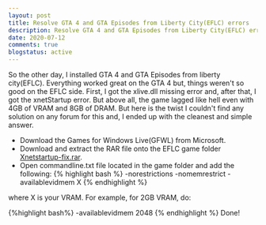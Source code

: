 ```yaml
---
layout: post
title: Resolve GTA 4 and GTA Episodes from Liberty City(EFLC) errors
description: Resolve GTA 4 and GTA Episodes from Liberty City(EFLC) errors
date: 2020-07-12
comments: true
blogstatus: active
---
```


So the other day, I installed GTA 4 and GTA Episodes from liberty city(EFLC). Everything worked great on the GTA 4 but, things weren't so good on the EFLC side. First, I got the xlive.dll missing error and, after that, I got the xnetStartup error. But above all, the game lagged like hell even with 4GB of VRAM and 8GB of DRAM. But here is the twist I couldn't find any solution on any forum for this and, I ended up with the cleanest and simple answer.
* Download the Games for Windows Live(GFWL) from Microsoft.
* Download and extract the RAR file onto the EFLC game folder [Xnetstartup-fix.rar](https://github.com/proneon267/proneon267.github.io/blob/master/files/Xnetstartup-fix.rar?raw=true).
* Open commandline.txt file located in the game folder and add the following:
{% highlight bash %}
-norestrictions
-nomemrestrict
-availablevidmem X
{% endhighlight %}

where X is your VRAM. For example, for 2GB VRAM, do:
		
{%highlight bash%}
-availablevidmem 2048
{% endhighlight %}
Done! 
